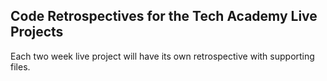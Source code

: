 ## Code Retrospectives for the Tech Academy Live Projects
Each two week live project will have its own retrospective with supporting files.  
